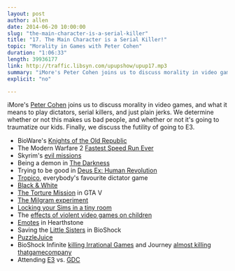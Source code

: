 ```yaml
---
layout: post
author: allen
date: 2014-06-20 10:00:00
slug: "the-main-character-is-a-serial-killer"
title: "17. The Main Character is a Serial Killer!"
topic: "Morality in Games with Peter Cohen"
duration: "1:06:33"
length: 39936177
link: http://traffic.libsyn.com/upupshow/upup17.mp3
summary: "iMore's Peter Cohen joins us to discuss morality in video games, and what it means to play dictators, serial killers, and just plain jerks. We determine whether or not this makes us bad people, and whether or not it's going to traumatize our kids. Finally, we discuss the futility of going to E3."
explicit: "no"

---
```


iMore's [Peter Cohen](https://twitter.com/flargh) joins us to discuss morality in video games, and what it means to play dictators, serial killers, and just plain jerks. We determine whether or not this makes us bad people, and whether or not it's going to traumatize our kids. Finally, we discuss the futility of going to E3.

- BioWare's [Knights of the Old Republic](http://en.wikipedia.org/wiki/Star_Wars:_Knights_of_the_Old_Republic)
- The Modern Warfare 2 [Fastest Speed Run Ever](https://www.youtube.com/watch?v=DYFM8aS_FJE)
- Skyrim's [evil missions][1]
- Being a demon in [The Darkness][2]
- Trying to be good in [Deus Ex: Human Revolution][3]
- [Tropico](http://www.worldoftropico.com/us/), everybody's favourite dictator game
- [Black & White][4]
- [The Torture Mission](http://gta.wikia.com/By_the_Book) in GTA V
- [The Milgram experiment](http://en.wikipedia.org/wiki/Milgram_experiment)
- [Locking your Sims in a tiny room](http://everything2.com/title/Torturing+your+Sims)
- The [effects of violent video games on children](http://en.wikipedia.org/wiki/Video_game_controversies)
- [Emotes](http://hearthstone.gamepedia.com/Emote) in Hearthstone
- Saving the [Little Sisters](http://bioshock.wikia.com/wiki/Little_Sister) in BioShock
- [PuzzleJuice](http://puzzlejuicegame.com/)
- BioShock Infinite [killing Irrational Games](http://www.polygon.com/2014/2/18/5422834/irrational-games-closing-down-ken-levine-starting-new-studio) and Journey [almost killing thatgamecompany](http://www.joystiq.com/2013/02/11/journey-bankrupted-the-studio-next-game-to-be-multiplatform-ch/)
- Attending [E3](http://www.e3expo.com/) vs. [GDC](http://www.gdconf.com/)

[1]: http://elderscrolls.wikia.com/wiki/Dark_Brotherhood_(Skyrim)
[2]: http://en.wikipedia.org/wiki/The_Darkness_(video_game)
[3]: http://en.wikipedia.org/wiki/Deus_Ex:_Human_Revolution
[4]: http://en.wikipedia.org/wiki/Black_%26_White_(video_game)

